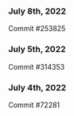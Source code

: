 ### July 8th, 2022

Commit #253825

### July 5th, 2022

Commit #314353


### July 4th, 2022

Commit #72281

